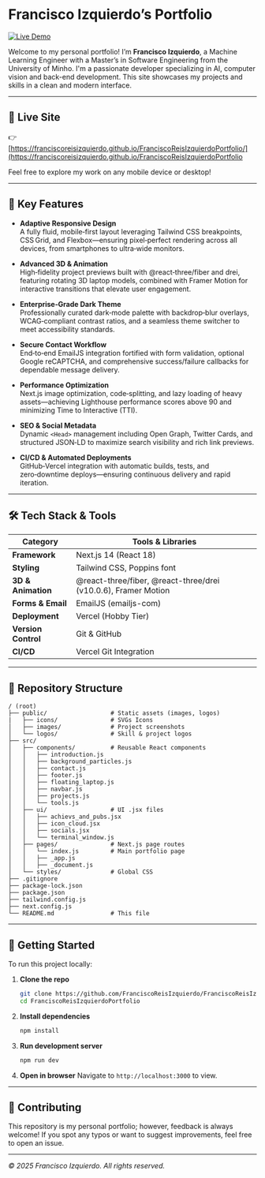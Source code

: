 # Francisco Izquierdo’s Portfolio

[![Live Demo](https://img.shields.io/badge/demo-online-blue)](https://franciscoreisizquierdo.github.io/FranciscoReisIzquierdoPortfolio/)

Welcome to my personal portfolio! I’m **Francisco Izquierdo**, a Machine Learning Engineer with a Master’s in Software Engineering from the University of Minho. I'm a passionate developer specializing in AI, computer vision and back-end development. This site showcases my projects and skills in a clean and modern interface.

---

## 📍 Live Site

👉 [https://franciscoreisizquierdo.github.io/FranciscoReisIzquierdoPortfolio/](https://franciscoreisizquierdo.github.io/FranciscoReisIzquierdoPortfolio

Feel free to explore my work on any mobile device or desktop!

---

## 🚀 Key Features

* **Adaptive Responsive Design**  
  A fully fluid, mobile‑first layout leveraging Tailwind CSS breakpoints, CSS Grid, and Flexbox—ensuring pixel‑perfect rendering across all devices, from smartphones to ultra‑wide monitors.

* **Advanced 3D & Animation**  
  High‑fidelity project previews built with @react‑three/fiber and drei, featuring rotating 3D laptop models, combined with Framer Motion for interactive transitions that elevate user engagement.

* **Enterprise‑Grade Dark Theme**  
  Professionally curated dark‑mode palette with backdrop‑blur overlays, WCAG‑compliant contrast ratios, and a seamless theme switcher to meet accessibility standards.

* **Secure Contact Workflow**  
  End‑to‑end EmailJS integration fortified with form validation, optional Google reCAPTCHA, and comprehensive success/failure callbacks for dependable message delivery.

* **Performance Optimization**  
  Next.js image optimization, code‑splitting, and lazy loading of heavy assets—achieving Lighthouse performance scores above 90 and minimizing Time to Interactive (TTI).

* **SEO & Social Metadata**  
  Dynamic `<Head>` management including Open Graph, Twitter Cards, and structured JSON‑LD to maximize search visibility and rich link previews.

* **CI/CD & Automated Deployments**  
  GitHub‑Vercel integration with automatic builds, tests, and zero‑downtime deploys—ensuring continuous delivery and rapid iteration.

---

## 🛠️ Tech Stack & Tools

| Category            | Tools & Libraries                                              |
| ------------------- | -------------------------------------------------------------- |
| **Framework**       | Next.js 14 (React 18)                                          |
| **Styling**         | Tailwind CSS, Poppins font                                     |
| **3D & Animation**  | @react-three/fiber, @react-three/drei (v10.0.6), Framer Motion |
| **Forms & Email**   | EmailJS (emailjs-com)                                          |
| **Deployment**      | Vercel (Hobby Tier)                                            |
| **Version Control** | Git & GitHub                                                   |
| **CI/CD**           | Vercel Git Integration                                         |

---

## 📂 Repository Structure

```
/ (root)
├── public/                  # Static assets (images, logos)
|   ├── icons/               # SVGs Icons
│   ├── images/              # Project screenshots
│   └── logos/               # Skill & project logos
├── src/
│   ├── components/          # Reusable React components
│   │   ├── introduction.js
│   │   ├── background_particles.js
│   │   ├── contact.js
│   │   ├── footer.js
│   │   ├── floating_laptop.js
│   │   ├── navbar.js
│   │   ├── projects.js
│   │   └── tools.js
│   ├── ui/                  # UI .jsx files
│   │   ├── achievs_and_pubs.jsx
│   │   ├── icon_cloud.jsx
│   │   ├── socials.jsx
│   │   └── terminal_window.js
│   ├── pages/               # Next.js page routes
│   │   └── index.js         # Main portfolio page
│   │   ├── _app.js
│   │   ├── _document.js
│   └── styles/              # Global CSS
├── .gitignore
├── package-lock.json
├── package.json
├── tailwind.config.js
├── next.config.js
└── README.md                # This file
```

---

## 🔧 Getting Started

To run this project locally:

1. **Clone the repo**

   ```bash
   git clone https://github.com/FranciscoReisIzquierdo/FranciscoReisIzquierdoPortfolio.git
   cd FranciscoReisIzquierdoPortfolio
   ```

2. **Install dependencies**

   ```bash
   npm install
   ```

3. **Run development server**

   ```bash
   npm run dev
   ```

4. **Open in browser**
   Navigate to `http://localhost:3000` to view.

---

## 🤝 Contributing

This repository is my personal portfolio; however, feedback is always welcome! If you spot any typos or want to suggest improvements, feel free to open an issue.

---

*© 2025 Francisco Izquierdo. All rights reserved.*
